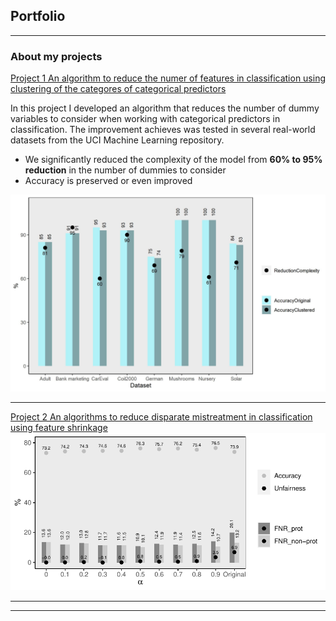## Portfolio

---

### About my projects 

[Project 1 An algorithm to reduce the numer of features in classification using clustering of the categores of categorical predictors](https://marcelagalvisres.github.io/clustcat/)

In this project I developed an algorithm that reduces the number of dummy variables to consider when working with categorical predictors in classification. The improvement achieves was tested in several real-world datasets from the UCI Machine Learning repository. 

- We significantly reduced the complexity of the model from **60% to 95% reduction** in the number of dummies to consider
- Accuracy is preserved or even improved

<img src="images/effect_clust.jpeg?raw=true"/>

---

[Project 2 An algorithms to reduce disparate mistreatment in classification using feature shrinkage](http://example.com/)
<img src="images/german.pdf?raw=true"/> 

---





---

